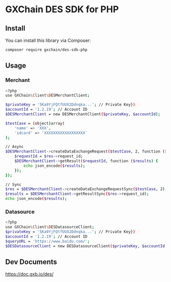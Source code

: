 # GXChain DES SDK for PHP

## Install

You can install this library via Composer:
```bash
composer require gxchain/des-sdk-php
```

## Usage

### Merchant

```bash
<?php
use GXChain\Client\DESMerchantClient;

$privateKey = '5Ka9YjFQtfUUX2Ddnqka...'; // Private Key})
$accountId = '1.2.19'; // Account ID
$DESMerchantClient = new DESMerchantClient($privateKey, $accountId);

$testCase = (object)array(
    'name' => 'XXX',
    'idcard' => 'XXXXXXXXXXXXXXXXXX'
);

// Async
$DESMerchantClient->createDataExchangeRequest($testCase, 2, function ($res) use ($DESMerchantClient) {
    $requestId = $res->request_id;
    $DESMerchantClient->getResult($requestId, function ($results) {
        echo json_encode($results);
    });
});

// Sync
$res = $DESMerchantClient->createDataExchangeRequestSync($testCase, 2);
$results = $DESMerchantClient->getResultSync($res->request_id);
echo json_encode($results);
```

### Datasource

```bash
<?php
use GXChain\Client\DESDatasourceClient;
$privateKey = '5Ka9YjFQtfUUX2Ddnqka...'; // Private Key})
$accountId = '1.2.19'; // Account ID
$queryURL = 'https://www.baidu.com/';
$DESDatasourceClient = new DESDatasourceClient($privateKey, $accountId, $queryURL);
```

## Dev Documents

https://doc.gxb.io/des/

